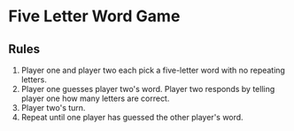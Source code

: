 # Five Letter Word Game

## Rules

1. Player one and player two each pick a five-letter word with no repeating letters.
2. Player one guesses player two's word. Player two responds by telling player one how many letters are correct.
3. Player two's turn.
4. Repeat until one player has guessed the other player's word.